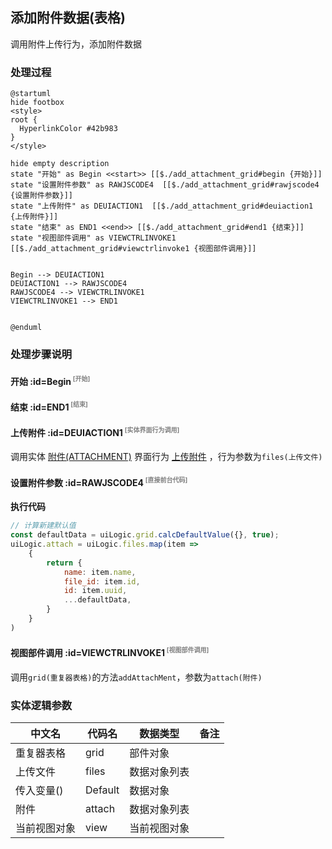 ## 添加附件数据(表格) <!-- {docsify-ignore-all} -->

   调用附件上传行为，添加附件数据

### 处理过程

```plantuml
@startuml
hide footbox
<style>
root {
  HyperlinkColor #42b983
}
</style>

hide empty description
state "开始" as Begin <<start>> [[$./add_attachment_grid#begin {开始}]]
state "设置附件参数" as RAWJSCODE4  [[$./add_attachment_grid#rawjscode4 {设置附件参数}]]
state "上传附件" as DEUIACTION1  [[$./add_attachment_grid#deuiaction1 {上传附件}]]
state "结束" as END1 <<end>> [[$./add_attachment_grid#end1 {结束}]]
state "视图部件调用" as VIEWCTRLINVOKE1  [[$./add_attachment_grid#viewctrlinvoke1 {视图部件调用}]]


Begin --> DEUIACTION1
DEUIACTION1 --> RAWJSCODE4
RAWJSCODE4 --> VIEWCTRLINVOKE1
VIEWCTRLINVOKE1 --> END1


@enduml
```


### 处理步骤说明

#### 开始 :id=Begin<sup class="footnote-symbol"> <font color=gray size=1>[开始]</font></sup>




#### 结束 :id=END1<sup class="footnote-symbol"> <font color=gray size=1>[结束]</font></sup>




#### 上传附件 :id=DEUIACTION1<sup class="footnote-symbol"> <font color=gray size=1>[实体界面行为调用]</font></sup>



调用实体 [附件(ATTACHMENT)](module/Base/attachment.md) 界面行为 [上传附件](module/Base/attachment#界面行为) ，行为参数为`files(上传文件)`

#### 设置附件参数 :id=RAWJSCODE4<sup class="footnote-symbol"> <font color=gray size=1>[直接前台代码]</font></sup>



<p class="panel-title"><b>执行代码</b></p>

```javascript
// 计算新建默认值
const defaultData = uiLogic.grid.calcDefaultValue({}, true);
uiLogic.attach = uiLogic.files.map(item => 
    {
        return {
            name: item.name,
            file_id: item.id,
            id: item.uuid,
            ...defaultData,
        }
    }
)
```

#### 视图部件调用 :id=VIEWCTRLINVOKE1<sup class="footnote-symbol"> <font color=gray size=1>[视图部件调用]</font></sup>



调用`grid(重复器表格)`的方法`addAttachMent`，参数为`attach(附件)`


### 实体逻辑参数

|    中文名   |    代码名    |  数据类型      |备注 |
| --------| --------| --------  | --------   |
|重复器表格|grid|部件对象||
|上传文件|files|数据对象列表||
|传入变量(<i class="fa fa-check"/></i>)|Default|数据对象||
|附件|attach|数据对象列表||
|当前视图对象|view|当前视图对象||

